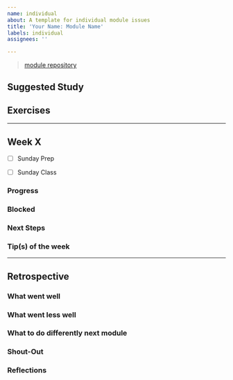 ```yaml
---
name: individual
about: A template for individual module issues
title: 'Your Name: Module Name'
labels: individual
assignees: ''

---
```


<!-- you will create ONE individual issue per module 
  at the beginning of the module you will fill in Suggested Study & Exercises 
  each week of the module you will add a new section to this ONE issue including
  - check-boxes for prep work and class work
  - checklist for the weekly project (or link to group issue)
  - wednesday check-in
  at the end of the module, you will fill in the Retrospective section 
-->

<!-- include a link to this module's repository -->
> [module repository](_) 

## Suggested Study
<!-- create a checklist from the module repo README -->
<!-- one check-box per topic is enough, no need to list each link -->

## Exercises
<!-- create a checklist from the module repo README
  link to your exercise repo forks -->

---

<!-- copy this section, once for each week -->
## Week X

<!-- confirm that you prepared for Sunday -->
- [ ] Sunday Prep
<!-- confirm that you have understood the Sunday lesson -->
- [ ] Sunday Class
<!-- link to your week's project -->
<!-- if it's a group project, link to the group issue -->
<!-- if it's an individual project, copy-paste the checklist right here -->


<!-- the next 4 headers are for Wednesday Check-In -->
### Progress

### Blocked

### Next Steps

### Tip(s) of the week

---

## Retrospective
<!-- fill this out at the end of the module -->

### What went well

### What went less well

### What to do differently next module

### Shout-Out

### Reflections
